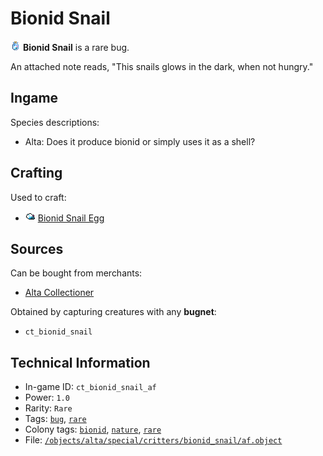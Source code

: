 # Bionid Snail

<img src="https://raw.githubusercontent.com/Ceterai/Enternia/main/objects/alta/special/critters/bionid_snail/icon.png" alt="Bionid Snail icon" loading="lazy" height="16px" width="auto" /> **Bionid Snail** is a rare bug.

An attached note reads, "This snails glows in the dark, when not hungry."

## Ingame

Species descriptions:

- Alta: Does it produce bionid or simply uses it as a shell?

## Crafting

Used to craft:

- <img src="https://raw.githubusercontent.com/Ceterai/Enternia/main/items/active/alta/spawners/critters/ct_bionid_snail_egg.png" alt="Bionid Snail Egg icon" loading="lazy" height="16px" width="auto" /> [Bionid Snail Egg](https://ceterai.github.io/MyEnternia/Wiki/BionidSnailEgg)

## Sources

Can be bought from merchants:

- [Alta Collectioner](https://ceterai.github.io/MyEnternia/Wiki/AltaCollectioner)

Obtained by capturing creatures with any **bugnet**:

- `ct_bionid_snail`

## Technical Information

- In-game ID: `ct_bionid_snail_af`
- Power: `1.0`
- Rarity: `Rare`
- Tags: [`bug`](https://ceterai.github.io/MyEnternia/Wiki/Tags/Bug), [`rare`](https://ceterai.github.io/MyEnternia/Wiki/Tags/Rare)
- Colony tags: [`bionid`](https://ceterai.github.io/MyEnternia/Wiki/Tags/Bionid), [`nature`](https://ceterai.github.io/MyEnternia/Wiki/Tags/Nature), [`rare`](https://ceterai.github.io/MyEnternia/Wiki/Tags/Rare)
- File: [`/objects/alta/special/critters/bionid_snail/af.object`](https://github.com/Ceterai/Enternia/blob/main/objects/alta/special/critters/bionid_snail/af.object)
